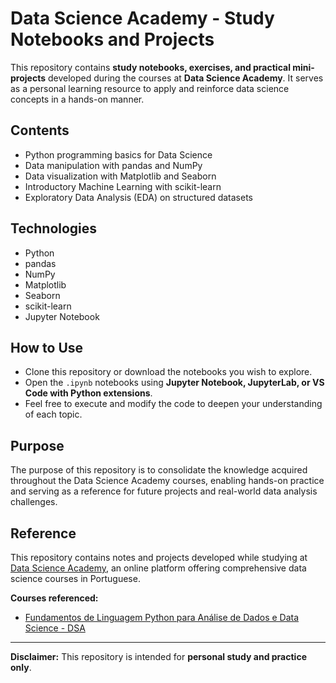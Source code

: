 # Data Science Academy - Study Notebooks and Projects

This repository contains **study notebooks, exercises, and practical mini-projects** developed during the courses at **Data Science Academy**. It serves as a personal learning resource to apply and reinforce data science concepts in a hands-on manner.

## Contents

- Python programming basics for Data Science
- Data manipulation with pandas and NumPy
- Data visualization with Matplotlib and Seaborn
- Introductory Machine Learning with scikit-learn
- Exploratory Data Analysis (EDA) on structured datasets

## Technologies

- Python
- pandas
- NumPy
- Matplotlib
- Seaborn
- scikit-learn
- Jupyter Notebook

## How to Use

- Clone this repository or download the notebooks you wish to explore.
- Open the `.ipynb` notebooks using **Jupyter Notebook, JupyterLab, or VS Code with Python extensions**.
- Feel free to execute and modify the code to deepen your understanding of each topic.

## Purpose

The purpose of this repository is to consolidate the knowledge acquired throughout the Data Science Academy courses, enabling hands-on practice and serving as a reference for future projects and real-world data analysis challenges.

## Reference

This repository contains notes and projects developed while studying at [Data Science Academy](https://www.datascienceacademy.com.br/), an online platform offering comprehensive data science courses in Portuguese.

**Courses referenced:**
- [Fundamentos de Linguagem Python para Análise de Dados e Data Science - DSA](https://www.datascienceacademy.com.br/course/fundamentos-de-linguagem-python-para-analise-de-dados-e-data-science)

---

**Disclaimer:** This repository is intended for **personal study and practice only**.
